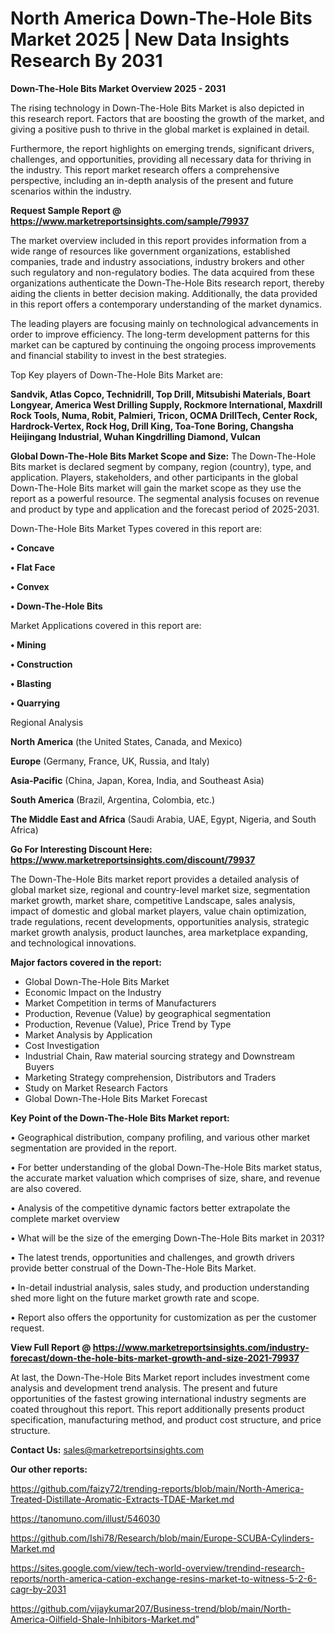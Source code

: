 # North America Down-The-Hole Bits Market 2025 | New Data Insights Research By 2031

<Strong> Down-The-Hole Bits Market Overview 2025 - 2031</strong>

The rising technology in Down-The-Hole Bits Market is also depicted in this research report. Factors that are boosting the growth of the market, and giving a positive push to thrive in the global market is explained in detail.

Furthermore, the report highlights on emerging trends, significant drivers, challenges, and opportunities, providing all necessary data for thriving in the industry. This report market research offers a comprehensive perspective, including an in-depth analysis of the present and future scenarios within the industry.

<strong>Request Sample Report @ <a href=https://www.marketreportsinsights.com/sample/79937>https://www.marketreportsinsights.com/sample/79937</a></strong>

The market overview included in this report provides information from a wide range of resources like government organizations, established companies, trade and industry associations, industry brokers and other such regulatory and non-regulatory bodies. The data acquired from these organizations authenticate the Down-The-Hole Bits research report, thereby aiding the clients in better decision making. Additionally, the data provided in this report offers a contemporary understanding of the market dynamics.

The leading players are focusing mainly on technological advancements in order to improve efficiency. The long-term development patterns for this market can be captured by continuing the ongoing process improvements and financial stability to invest in the best strategies.

Top Key players of Down-The-Hole Bits Market are:

<strong>Sandvik, Atlas Copco, Technidrill, Top Drill, Mitsubishi Materials, Boart Longyear, America West Drilling Supply, Rockmore International, Maxdrill Rock Tools, Numa, Robit, Palmieri, Tricon, OCMA DrillTech, Center Rock, Hardrock-Vertex, Rock Hog, Drill King, Toa-Tone Boring, Changsha Heijingang Industrial, Wuhan Kingdrilling Diamond, Vulcan</strong>

<strong><b>Global Down-The-Hole Bits Market Scope and Size:</b></strong>
The Down-The-Hole Bits market is declared segment by company, region (country), type, and application. Players, stakeholders, and other participants in the global Down-The-Hole Bits market will gain the market scope as they use the report as a powerful resource. The segmental analysis focuses on revenue and product by type and application and the forecast period of 2025-2031.

Down-The-Hole Bits Market Types covered in this report are:

<strong>• Concave

• Flat Face

• Convex

• Down-The-Hole Bits</strong>

Market Applications covered in this report are:

<strong>• Mining

• Construction

• Blasting

• Quarrying</strong> 

Regional Analysis

<strong>North America</strong> (the United States, Canada, and Mexico)

<strong>Europe</strong> (Germany, France, UK, Russia, and Italy)

<strong>Asia-Pacific</strong> (China, Japan, Korea, India, and Southeast Asia)

<strong>South America</strong> (Brazil, Argentina, Colombia, etc.)

<strong>The Middle East and Africa</strong> (Saudi Arabia, UAE, Egypt, Nigeria, and South Africa)

<strong>Go For Interesting Discount Here: <a href=https://www.marketreportsinsights.com/discount/79937>https://www.marketreportsinsights.com/discount/79937</a></strong>

The Down-The-Hole Bits market report provides a detailed analysis of global market size, regional and country-level market size, segmentation market growth, market share, competitive Landscape, sales analysis, impact of domestic and global market players, value chain optimization, trade regulations, recent developments, opportunities analysis, strategic market growth analysis, product launches, area marketplace expanding, and technological innovations.

<strong><b>Major factors covered in the report:</b></strong>
<ul>
  <li>Global Down-The-Hole Bits Market </li>
  <li>Economic Impact on the Industry</li>
  <li>Market Competition in terms of Manufacturers</li>
  <li>Production, Revenue (Value) by geographical segmentation</li>
  <li>Production, Revenue (Value), Price Trend by Type</li>
  <li>Market Analysis by Application</li>
  <li>Cost Investigation</li>
  <li>Industrial Chain, Raw material sourcing strategy and Downstream Buyers</li>
  <li>Marketing Strategy comprehension, Distributors and Traders</li>
  <li>Study on Market Research Factors</li>
  <li>Global Down-The-Hole Bits Market Forecast</li>
</ul>

<strong><b>Key Point of the Down-The-Hole Bits Market report:</b></strong>

• Geographical distribution, company profiling, and various other market segmentation are provided in the report.

• For better understanding of the global Down-The-Hole Bits market status, the accurate market valuation which comprises of size, share, and revenue are also covered.

• Analysis of the competitive dynamic factors better extrapolate the complete market overview

• What will be the size of the emerging Down-The-Hole Bits market in 2031?

• The latest trends, opportunities and challenges, and growth drivers provide better construal of the Down-The-Hole Bits Market.

• In-detail industrial analysis, sales study, and production understanding shed more light on the future market growth rate and scope.

• Report also offers the opportunity for customization as per the customer request.

<strong><b>View Full Report @ <a href=https://www.marketreportsinsights.com/industry-forecast/down-the-hole-bits-market-growth-and-size-2021-79937>https://www.marketreportsinsights.com/industry-forecast/down-the-hole-bits-market-growth-and-size-2021-79937</a></b></strong>


At last, the Down-The-Hole Bits Market report includes investment come analysis and development trend analysis. The present and future opportunities of the fastest growing international industry segments are coated throughout this report. This report additionally presents product specification, manufacturing method, and product cost structure, and price structure.

<strong>Contact Us:</strong>
sales@marketreportsinsights.com

<strong>Our other reports:</strong>

<a href=https://github.com/faizy72/trending-reports/blob/main/North-America-Treated-Distillate-Aromatic-Extracts-TDAE-Market.md>https://github.com/faizy72/trending-reports/blob/main/North-America-Treated-Distillate-Aromatic-Extracts-TDAE-Market.md</a>

<a href=https://tanomuno.com/illust/546030>https://tanomuno.com/illust/546030</a>

<a href=https://github.com/Ishi78/Research/blob/main/Europe-SCUBA-Cylinders-Market.md>https://github.com/Ishi78/Research/blob/main/Europe-SCUBA-Cylinders-Market.md</a>

<a href=https://sites.google.com/view/tech-world-overview/trendind-research-reports/north-america-cation-exchange-resins-market-to-witness-5-2-6-cagr-by-2031>https://sites.google.com/view/tech-world-overview/trendind-research-reports/north-america-cation-exchange-resins-market-to-witness-5-2-6-cagr-by-2031</a>

<a href=https://github.com/vijaykumar207/Business-trend/blob/main/North-America-Oilfield-Shale-Inhibitors-Market.md>https://github.com/vijaykumar207/Business-trend/blob/main/North-America-Oilfield-Shale-Inhibitors-Market.md</a>"
